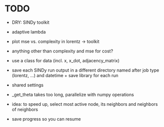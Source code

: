 # TODO

- DRY: SINDy toolkit

- adaptive lambda

- plot mse vs. complexity in lorentz -> toolkit

- anything other than complexity and mse for cost?

- use a class for data (incl. x, x_dot, adjacency_matrix)

- save each SINDy run output in a different directory named after job type (lorentz, ...) and 
datetime + save library for each run

- shared settings

- _get_theta takes too long, parallelize with numpy operations

- idea: to speed up, select most active node, its neighbors and neighbors of neighbors

- save progress so you can resume
